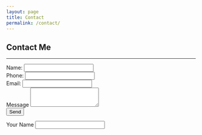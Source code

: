 ```yaml
---
layout: page
title: Contact
permalink: /contact/
---
```


## **Contact Me**
---

<form class="row g-3 needs-validation" autoComplete="off" novalidate>
<div class="parent">
<div class="div1">
    <div class="mb-3" style="box-sizing: border-box;">
        <label for="form-name" class="form-label">Name:</label>
        <input type="text" class="form-control" id="form-name" placeholder="" name="name" required>
    </div>
</div>
<div class="div2">
    <div class="mb-3" style="box-sizing: border-box;">
        <label for="form-phone" class="form-label">Phone:</label>
        <input type="tel" class="form-control" id="form-phone" placeholder="" name="phone" required>
    </div>
</div>
<div class="div3">
    <div class="mb-3" style="box-sizing: border-box;">
        <label for="form-email" class="form-label">Email:</label>
        <input type="email" class="form-control" id="form-email" placeholder="" name="email" required>
    </div>
</div>
<div class="div4">
    <div class="mb-3" style="box-sizing: border-box;">
        <label for="form-message" class="form-label">Message</label>
        <textarea class="form-control" id="form-message" rows="3" name="message" required></textarea>
    </div>
</div>
<div class="div5">
    <div class="mb-3" style="box-sizing: border-box;">
        <button id="form-button" class="btn btn-primary" type="submit">Send</button>
    </div>
</div>
</div>
</form>



<label class="mdc-text-field mdc-text-field--outlined">
  <span class="mdc-notched-outline">
    <span class="mdc-notched-outline__leading"></span>
    <span class="mdc-notched-outline__notch">
      <span class="mdc-floating-label" id="my-label-id">Your Name</span>
    </span>
    <span class="mdc-notched-outline__trailing"></span>
  </span>
  <input type="text" class="mdc-text-field__input" aria-labelledby="my-label-id">
</label>